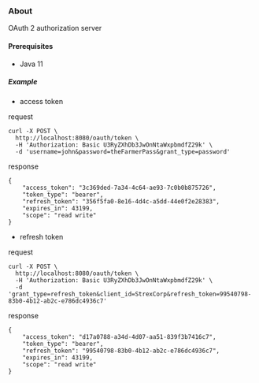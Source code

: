 ### About
OAuth 2 authorization server

#### Prerequisites
* Java 11

##### Example

* access token

request
```
curl -X POST \
  http://localhost:8080/oauth/token \
  -H 'Authorization: Basic U3RyZXhDb3JwOnNtaWxpbmdfZ29k' \
  -d 'username=john&password=theFarmerPass&grant_type=password'
```
response
```
{
    "access_token": "3c369ded-7a34-4c64-ae93-7c0b0b875726",
    "token_type": "bearer",
    "refresh_token": "356f5fa0-8e16-4d4c-a5dd-44e0f2e28383",
    "expires_in": 43199,
    "scope": "read write"
}
```
* refresh token

request

```
curl -X POST \
  http://localhost:8080/oauth/token \
  -H 'Authorization: Basic U3RyZXhDb3JwOnNtaWxpbmdfZ29k' \
  -d 'grant_type=refresh_token&client_id=StrexCorp&refresh_token=99540798-83b0-4b12-ab2c-e786dc4936c7'
```
response
```
{
    "access_token": "d17a0788-a34d-4d07-aa51-839f3b7416c7",
    "token_type": "bearer",
    "refresh_token": "99540798-83b0-4b12-ab2c-e786dc4936c7",
    "expires_in": 43199,
    "scope": "read write"
}
```